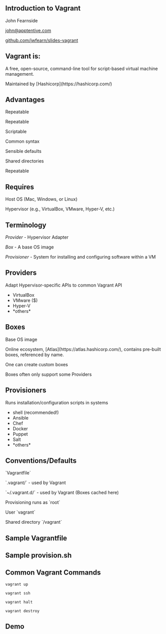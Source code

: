 ## Introduction to Vagrant

John Fearnside

john@apptentive.com

[github.com/jwfearn/slides-vagrant](https://github.com/jwfearn/slides-vagrant)



## Vagrant is:
A free, open-source, command-line tool for script-based virtual machine
management.

<p class="fragment">Maintained by [Hashicorp](https://hashicorp.com/)</p>



## Advantages
<p class="fragment">Repeatable</p>
<p class="fragment">Repeatable</p>
<p class="fragment">Scriptable</p>
<p class="fragment">Common syntax</p>
<p class="fragment">Sensible defaults</p>
<p class="fragment">Shared directories</p>
<p class="fragment">Repeatable</p>



## Requires
<span class="fragment">Host OS</span>
<span class="fragment">(Mac, Windows, or Linux)</span>

<span class="fragment">Hypervisor</span>
<span class="fragment">(e.g., VirtualBox, VMware, Hyper-V, etc.)</span>



## Terminology
*Provider* - Hypervisor Adapter

*Box* - A base OS image

*Provisioner* - System for installing and configuring software within a VM



## Providers
Adapt Hypervisor-specific APIs to common Vagrant API
<ul class="fragment">
  <li>VirtualBox</li>
  <li>VMware ($)</li>
  <li>Hyper-V</li>
  <li>*others*</li>
</ul>



## Boxes
<p class="fragment">Base OS image</p>
<p class="fragment">
  Online ecosystem, [Atlas](https://atlas.hashicorp.com/), contains
  pre-built boxes, referenced by name.
</p>
<p class="fragment">One can create custom boxes</p>
<p class="fragment">Boxes often only support some Providers</p>



## Provisioners
Runs installation/configuration scripts in systems
<ul class="fragment">
  <li>shell (recommended!)</li>
  <li>Ansible</li>
  <li>Chef</li>
  <li>Docker</li>
  <li>Puppet</li>
  <li>Salt</li>
  <li>*others*</li>
</ul>



## Conventions/Defaults
<p class="fragment">`Vagrantfile`</p>
<p class="fragment">`.vagrant/` - used by Vagrant</p>
<p class="fragment">`~/.vagrant.d/` - used by Vagrant (Boxes cached here)</p>
<p class="fragment">Provisioning runs as `root`</p>
<p class="fragment">User `vagrant`</p>
<p class="fragment">Shared directory `/vagrant`</p>



## Sample Vagrantfile



## Sample provision.sh



## Common Vagrant Commands
`vagrant up`

`vagrant ssh`

`vagrant halt`

`vagrant destroy`



## Demo
